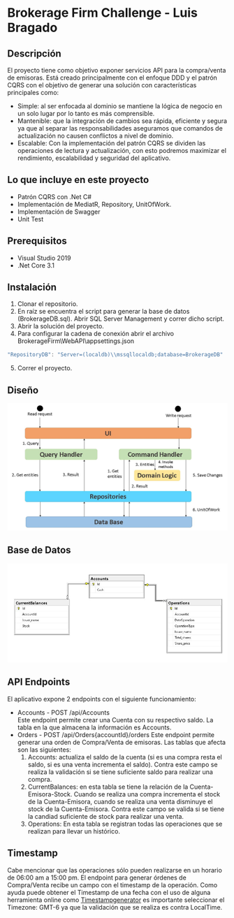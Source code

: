 # Brokerage Firm Challenge - Luis Bragado

## Descripción
El proyecto tiene como objetivo exponer servicios API para la compra/venta de emisoras. Está creado principalmente con el enfoque DDD y el patrón CQRS con el objetivo de generar una solución con características principales como: 
* Simple: al ser enfocada al dominio se mantiene la lógica de negocio en un solo lugar por lo tanto es más comprensible. 
* Mantenible: que la integración de cambios sea rápida, eficiente y segura ya que al separar las responsabilidades aseguramos que comandos de actualización no causen conflictos a nivel de dominio. 
* Escalable: Con la implementación del patrón CQRS se dividen las operaciones de lectura y actualización, con esto podremos maximizar el rendimiento, escalabilidad y seguridad del aplicativo.

## Lo que incluye en este proyecto
* Patrón CQRS con .Net C#
* Implementación de MediatR, Repository, UnitOfWork. 
* Implementación de Swagger 
* Unit Test

## Prerequisitos
* Visual Studio 2019
* .Net Core 3.1

## Instalación
1. Clonar el repositorio. 
2. En raíz se encuentra el script para generar la base de datos (BrokerageDB.sql). Abrir SQL Server Management y correr dicho script.
3. Abrir la solución del proyecto.
4. Para configurar la cadena de conexión abrir el archivo BrokerageFirm\WebAPI\appsettings.json
```csharp
"RepositoryDB": "Server=(localdb)\\mssqllocaldb;database=BrokerageDB"
```
5. Correr el proyecto. 

## Diseño
![projects_dependencies](docs/disenio_arquitectura.JPG)

## Base de Datos
![projects_dependencies](docs/disenio_db.JPG)

## API Endpoints
El aplicativo expone 2 endpoints con el siguiente funcionamiento:
* Accounts - POST /api/Accounts  
Este endpoint permite crear una Cuenta con su respectivo saldo. La tabla en la que almacena la información es Accounts.
* Orders - POST /api/Orders{accountId}/orders
Este endpoint permite generar una orden de Compra/Venta de emisoras. Las tablas que afecta son las siguientes:
	1. Accounts: actualiza el saldo de la cuenta (si es una compra resta el saldo, si es una venta incrementa el saldo). Contra este campo se realiza la validación si se tiene suficiente saldo para realizar una compra. 
	2. CurrentBalances: en esta tabla se tiene la relación de la Cuenta-Emisora-Stock. Cuando se realiza una compra incrementa el stock de la Cuenta-Emisora, cuando se realiza una venta disminuye el stock de la Cuenta-Emisora. Contra este campo se valida si se tiene la candiad suficiente de stock para realizar una venta. 
	3. Operations: En esta tabla se registran todas las operaciones que se realizan para llevar un histórico. 

## Timestamp
Cabe mencionar que las operaciones sólo pueden realizarse en un horario de 06:00 am a 15:00 pm. El endpoint para generar órdenes de Compra/Venta recibe un campo con el timestamp de la operación. Como ayuda puede obtener el Timestamp de una fecha con el uso de alguna herramienta online como [Timestampgenerator](http://timestampgenerator.com/1635886768/-06:00) es importante seleccionar el Timezone: GMT-6 ya que la validación que se realiza es contra LocalTime. 
